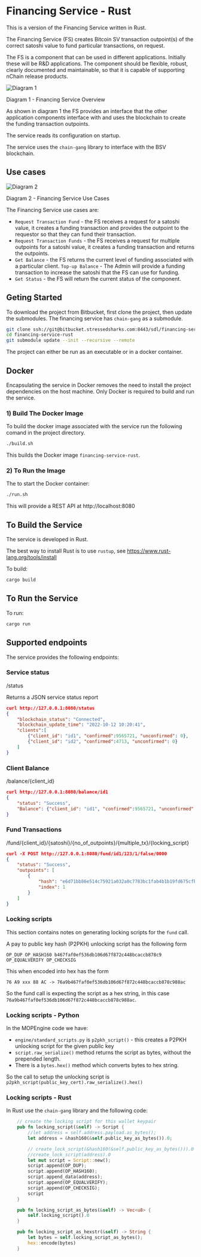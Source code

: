 # Financing Service - Rust

This is a version of the Financing Service written in Rust.

The Financing Service (FS) creates Bitcoin SV transaction outpoint(s) of the correct satoshi value to fund particular transactions, on request.

The FS is a component that can be used in different applications. Initially these will be R&D applications. The component should be flexible, robust, clearly documented and maintainable, so that it is capable of supporting nChain release products.


![Diagram 1](docs/diagrams/overview.png)

Diagram 1 - Financing Service Overview

As shown in diagram 1 the FS provides an interface that the other application components interface with and uses the blockchain to create the funding transaction outpoints.

The service reads its configuration on startup.

The service uses the `chain-gang` library to interface with the BSV blockchain.


## Use cases

![Diagram 2](docs/diagrams/use-case.png)

Diagram 2 - Financing Service Use Cases

The Financing Service use cases are:
* `Request Transaction Fund` - the FS receives a request for a satoshi value, it creates a funding transaction and provides the outpoint to the requestor so that they can fund their transaction.
* `Request Transaction Funds` - the FS receives a request for multiple outpoints for  a satoshi value, it creates a funding transaction and returns the outpoints.
* `Get Balance` - the FS returns the current level of funding associated with a particular client.
`Top-up Balance` - The Admin will provide a funding transaction to increase the satoshi that the FS can use for funding.
* `Get Status` - the FS will return the current status of the component.



## Geting Started

To download the project from Bitbucket, first clone the project, then update the submodules.
The financing service has `chain-gang` as a submodule.
```bash
git clone ssh://git@bitbucket.stressedsharks.com:8443/sdl/financing-service-rust.git
cd financing-service-rust
git submodule update --init --recursive --remote
```
The project can either be run as an executable or in a docker container.


## Docker
Encapsulating the service in Docker removes the need to install the project dependencies on the host machine.
Only Docker is required to build and run the service.
### 1) Build The Docker Image
To build the docker image associated with the service run the following comand in the project directory.
```bash
./build.sh
```
This builds the Docker image `financing-service-rust`.
### 2) To Run the Image
The to start the Docker container:
```bash
./run.sh
```
This will provide a REST API at http://localhost:8080


## To Build the Service
The service is developed in Rust.

The best way to install Rust is to use `rustup`, see https://www.rust-lang.org/tools/install

To build:
```bash
cargo build
```

## To Run the Service
To run:
```bash
cargo run
```
## Supported endpoints
The service provides the following endpoints:
### Service status
/status

Returns a JSON service status report
```JSON
curl http://127.0.0.1:8080/status
{
    "blockchain_status": "Connected",
    "blockchain_update_time": "2022-10-12 10:20:41",
    "clients":[
        {"client_id": "id1", "confirmed":9565721, "unconfirmed": 0},
        {"client_id": "id2", "confirmed":4713, "unconfirmed": 0}
    ]
}
```

### Client Balance
/balance/{client_id}
```JSON
curl http://127.0.0.1:8080/balance/id1
{
    "status": "Success",
    "Balance": {"client_id": "id1", "confirmed":9565721, "unconfirmed": 0}
}
```

### Fund Transactions
/fund/{client_id}/{satoshi}/{no_of_outpoints}/{multiple_tx}/{locking_script}
```JSON
curl -X POST http://127.0.0.1:8080/fund/id1/123/1/false/0000
{
    "status": "Success",
    "outpoints": [
        {
            "hash": "e6d71bb86e514c75921a032a0c7783bc1fab4b1b19fd675cfb3f0b918a3460a8",
            "index": 1
        }
    ]
}
```

### Locking scripts
This section contains notes on generating locking scripts for the `fund` call.

A pay to public key hash (P2PKH) unlocking script has the following form
```
OP_DUP OP_HASH160 b467faf0ef536db106d67f872c448bcaccb878c9 OP_EQUALVERIFY OP_CHECKSIG
```
This when encoded into hex has the form
```
76 A9 xxx 88 AC -> 76a9b467faf0ef536db106d67f872c448bcaccb878c988ac
```
So the fund call is expecting the script as a hex string, in this case `76a9b467faf0ef536db106d67f872c448bcaccb878c988ac`. 

### Locking scripts - Python 
In the MOPEngine code we have:
*  `engine/standard_scripts.py` is `p2pkh_script()` - this creates a P2PKH unlocking script for the given public key
* `script.raw_serialize()` method returns the script as bytes, without the prepended length.
* There is a `bytes.hex()` method which converts bytes to hex string.


So the call to setup the unlocking script is `p2pkh_script(public_key_cert).raw_serialize().hex()`


### Locking scripts - Rust
In Rust use the `chain-gang` library and the following code: 
``` rust
    // create the locking script for this wallet keypair
    pub fn locking_script(&self) -> Script {
        //let address = self.address.payload.as_bytes();
        let address = &hash160(&self.public_key_as_bytes()).0;

        // create_lock_script(&hash160(&self.public_key_as_bytes())).0
        //create_lock_script(address).0
        let mut script = Script::new();
        script.append(OP_DUP);
        script.append(OP_HASH160);
        script.append_data(address);
        script.append(OP_EQUALVERIFY);
        script.append(OP_CHECKSIG);
        script
    }

    pub fn locking_script_as_bytes(&self) -> Vec<u8> {
        self.locking_script().0
    }

    pub fn locking_script_as_hexstr(&self) -> String {
        let bytes = self.locking_script_as_bytes();
        hex::encode(bytes)
    }
```






